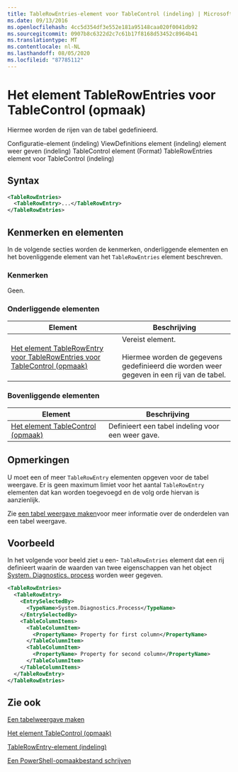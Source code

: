 ```yaml
---
title: TableRowEntries-element voor TableControl (indeling) | Microsoft Docs
ms.date: 09/13/2016
ms.openlocfilehash: 4cc5d354df3e552e181a95148caa020f0041db92
ms.sourcegitcommit: 0907b8c6322d2c7c61b17f8168d53452c8964b41
ms.translationtype: MT
ms.contentlocale: nl-NL
ms.lasthandoff: 08/05/2020
ms.locfileid: "87785112"
---
```

# <a name="tablerowentries-element-for-tablecontrol-format"></a>Het element TableRowEntries voor TableControl (opmaak)

Hiermee worden de rijen van de tabel gedefinieerd.

Configuratie-element (indeling) ViewDefinitions element (indeling) element weer geven (indeling) TableControl element (Format) TableRowEntries element voor TableControl (indeling)

## <a name="syntax"></a>Syntax

```xml
<TableRowEntries>
  <TableRowEntry>...</TableRowEntry>
</TableRowEntries>
```

## <a name="attributes-and-elements"></a>Kenmerken en elementen

In de volgende secties worden de kenmerken, onderliggende elementen en het bovenliggende element van het `TableRowEntries` element beschreven.

### <a name="attributes"></a>Kenmerken

Geen.

### <a name="child-elements"></a>Onderliggende elementen

|Element|Beschrijving|
|-------------|-----------------|
|[Het element TableRowEntry voor TableRowEntries voor TableControl (opmaak)](./tablerowentry-element-for-tablerowentries-for-tablecontrol-format.md)|Vereist element.<br /><br /> Hiermee worden de gegevens gedefinieerd die worden weer gegeven in een rij van de tabel.|

### <a name="parent-elements"></a>Bovenliggende elementen

|Element|Beschrijving|
|-------------|-----------------|
|[Het element TableControl (opmaak)](./tablecontrol-element-format.md)|Definieert een tabel indeling voor een weer gave.|

## <a name="remarks"></a>Opmerkingen

U moet een of meer `TableRowEntry` elementen opgeven voor de tabel weergave. Er is geen maximum limiet voor het aantal `TableRowEntry` elementen dat kan worden toegevoegd en de volg orde hiervan is aanzienlijk.

Zie [een tabel weergave maken](./creating-a-table-view.md)voor meer informatie over de onderdelen van een tabel weergave.

## <a name="example"></a>Voorbeeld

In het volgende voor beeld ziet u een- `TableRowEntries` element dat een rij definieert waarin de waarden van twee eigenschappen van het object [System. Diagnostics. process](/dotnet/api/System.Diagnostics.Process) worden weer gegeven.

```xml
<TableRowEntries>
  <TableRowEntry>
    <EntrySelectedBy>
      <TypeName>System.Diagnostics.Process</TypeName>
    </EntrySelectedBy>
    <TableColumnItems>
      <TableColumnItem>
        <PropertyName> Property for first column</PropertyName>
      </TableColumnItem>
      <TableColumnItem>
        <PropertyName> Property for second column</PropertyName>
      </TableColumnItem>
    </TableColumnItems>
  </TableRowEntry>
</TableRowEntries>

```

## <a name="see-also"></a>Zie ook

[Een tabelweergave maken](./creating-a-table-view.md)

[Het element TableControl (opmaak)](./tablecontrol-element-format.md)

[TableRowEntry-element (indeling)](./tablerowentry-element-for-tablerowentries-for-tablecontrol-format.md)

[Een PowerShell-opmaakbestand schrijven](./writing-a-powershell-formatting-file.md)
